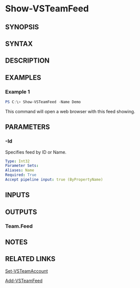 <!-- #include "./common/header.md" -->

# Show-VSTeamFeed

## SYNOPSIS

<!-- #include "./synopsis/Show-VSTeamFeed.md" -->

## SYNTAX

## DESCRIPTION

<!-- #include "./synopsis/Show-VSTeamFeed.md" -->

## EXAMPLES

### Example 1

```powershell
PS C:\> Show-VSTeamFeed -Name Demo
```

This command will open a web browser with this feed showing.

## PARAMETERS

### -Id

Specifies feed by ID or Name.

```yaml
Type: Int32
Parameter Sets:
Aliases: Name
Required: True
Accept pipeline input: true (ByPropertyName)
```

## INPUTS

## OUTPUTS

### Team.Feed

## NOTES

## RELATED LINKS

[Set-VSTeamAccount](Set-VSTeamAccount.md)

[Add-VSTeamFeed](Add-VSTeamFeed.md)
